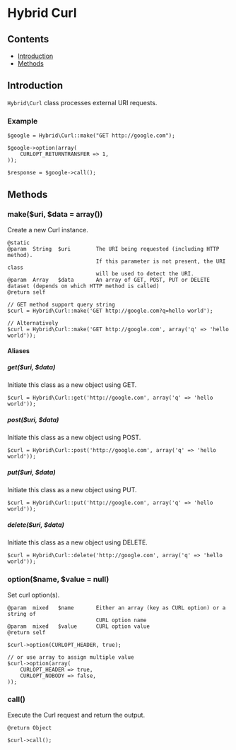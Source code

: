 # Hybrid Curl

## Contents

* [Introduction](#introduction)
* [Methods](#methods)

<a name="introduction"></a>
## Introduction

`Hybrid\Curl` class processes external URI requests.

### Example

	$google = Hybrid\Curl::make("GET http://google.com");
	
	$google->option(array(
		CURLOPT_RETURNTRANSFER => 1,
	));

	$response = $google->call();
	
<a name="methods"></a>
## Methods

### make($uri, $data = array())

Create a new Curl instance.

	@static
	@param  String 	$uri 		The URI being requested (including HTTP method). 
								If this parameter is not present, the URI class 
								will be used to detect the URI.
	@param  Array	$data 		An array of GET, POST, PUT or DELETE dataset (depends on which HTTP method is called)
	@return self
	
	// GET method support query string
	$curl = Hybrid\Curl::make('GET http://google.com?q=hello world');

	// Alternatively
	$curl = Hybrid\Curl::make('GET http://google.com', array('q' => 'hello world'));

#### Aliases

##### get($uri, $data)

Initiate this class as a new object using GET.

	$curl = Hybrid\Curl::get('http://google.com', array('q' => 'hello world'));

##### post($uri, $data)

Initiate this class as a new object using POST.

	$curl = Hybrid\Curl::post('http://google.com', array('q' => 'hello world'));

##### put($uri, $data)

Initiate this class as a new object using PUT.

	$curl = Hybrid\Curl::put('http://google.com', array('q' => 'hello world'));
	
##### delete($uri, $data)

Initiate this class as a new object using DELETE.

	$curl = Hybrid\Curl::delete('http://google.com', array('q' => 'hello world'));
	
### option($name, $value = null)

Set curl option(s).

	@param  mixed 	$name		Either an array (key as CURL option) or a string of 
								CURL option name
	@param  mixed 	$value		CURL option value
	@return self
	
	$curl->option(CURLOPT_HEADER, true);

	// or use array to assign multiple value
	$curl->option(array(
		CURLOPT_HEADER => true,
		CURLOPT_NOBODY => false,
	));
	
### call()

Execute the Curl request and return the output.

	@return Object
	
	$curl->call();